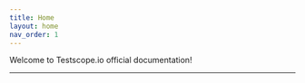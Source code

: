 ```yaml
---
title: Home
layout: home
nav_order: 1
---
```


Welcome to Testscope.io official documentation!


----

[Testscope.io]: https://testscope.io
[Pricing]: https://testscope.io/pricing
[Terms & condition]: https://testscope.io/tc

